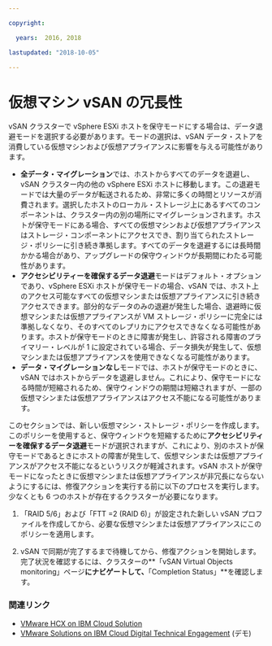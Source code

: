 ```yaml
---

copyright:

  years:  2016, 2018

lastupdated: "2018-10-05"

---
```


# 仮想マシン vSAN の冗長性

vSAN クラスターで vSphere ESXi ホストを保守モードにする場合は、データ退避モードを選択する必要があります。モードの選択は、vSAN データ・ストアを消費している仮想マシンおよび仮想アプライアンスに影響を与える可能性があります。
* **全データ・マイグレーション**では、ホストからすべてのデータを退避し、vSAN クラスター内の他の vSphere ESXi ホストに移動します。この退避モードでは大量のデータが転送されるため、非常に多くの時間とリソースが消費されます。選択したホストのローカル・ストレージ上にあるすべてのコンポーネントは、クラスター内の別の場所にマイグレーションされます。ホストが保守モードにある場合、すべての仮想マシンおよび仮想アプライアンスはストレージ・コンポーネントにアクセスでき、割り当てられたストレージ・ポリシーに引き続き準拠します。すべてのデータを退避するには長時間かかる場合があり、アップグレードの保守ウィンドウが長期間にわたる可能性があります。
* **アクセシビリティーを確保するデータ退避**モードはデフォルト・オプションであり、vSphere ESXi ホストが保守モードの場合、vSAN では、ホスト上のアクセス可能なすべての仮想マシンまたは仮想アプライアンスに引き続きアクセスできます。部分的なデータのみの退避が発生した場合、退避時に仮想マシンまたは仮想アプライアンスが VM ストレージ・ポリシーに完全には準拠しなくなり、そのすべてのレプリカにアクセスできなくなる可能性があります。ホストが保守モードのときに障害が発生し、許容される障害のプライマリー・レベルが 1 に設定されている場合、データ損失が発生して、仮想マシンまたは仮想アプライアンスを使用できなくなる可能性があります。
* **データ・マイグレーションなし**モードでは、ホストが保守モードのときに、vSAN ではホストからデータを退避しません。これにより、保守モードになる時間が短縮されるため、保守ウィンドウの期間は短縮されますが、一部の仮想マシンまたは仮想アプライアンスはアクセス不能になる可能性があります。

このセクションでは、新しい仮想マシン・ストレージ・ポリシーを作成します。このポリシーを使用すると、保守ウィンドウを短縮するために**アクセシビリティーを確保するデータ退避**モードが選択されますが、これにより、別のホストが保守モードであるときにホストの障害が発生して、仮想マシンまたは仮想アプライアンスがアクセス不能になるというリスクが軽減されます。vSAN ホストが保守モードになったときに仮想マシンまたは仮想アプライアンスが非冗長にならないようにするには、修復アクションを実行する前に以下のプロセスを実行します。少なくとも 6 つのホストが存在するクラスターが必要になります。

1. 「RAID 5/6」および「FTT =2 (RAID 6)」が設定された新しい vSAN プロファイルを作成してから、必要な仮想マシンまたは仮想アプライアンスにこのポリシーを適用します。

2. vSAN で同期が完了するまで待機してから、修復アクションを開始します。完了状況を確認するには、クラスターの**「vSAN Virtual Objects monitoring」ページ**にナビゲートして、**「Completion Status」**を確認します。

### 関連リンク

* [VMware HCX on IBM Cloud Solution](https://www.ibm.com/cloud/garage/files/HCX_Architecture_Design.pdf)
* [VMware Solutions on IBM Cloud Digital Technical Engagement](https://ibm-dte.mybluemix.net/ibm-vmware) (デモ)
